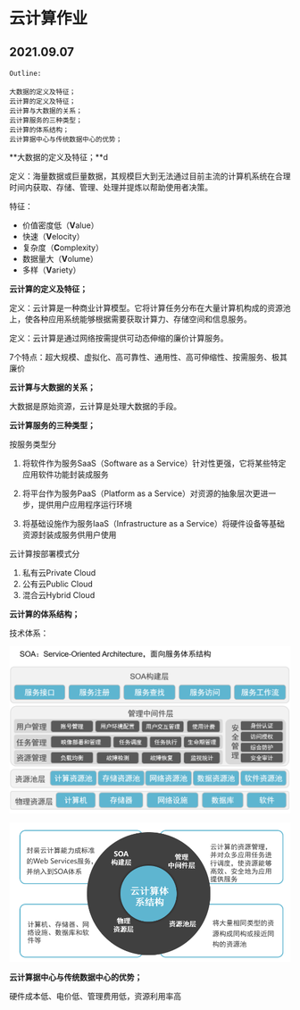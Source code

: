# 云计算作业

## 2021.09.07

```
Outline:

大数据的定义及特征；
云计算的定义及特征；
云计算与大数据的关系；
云计算服务的三种类型；
云计算的体系结构；
云计算据中心与传统数据中心的优势；
```

**大数据的定义及特征；**d

定义：海量数据或巨量数据，其规模巨大到无法通过目前主流的计算机系统在合理时间内获取、存储、管理、处理并提炼以帮助使用者决策。

特征：

- 价值密度低（**V**alue）
- 快速（**V**elocity）
- 复杂度（**C**omplexity）
- 数据量大（**V**olume）
- 多样（**V**ariety）

**云计算的定义及特征；**

定义：云计算是一种商业计算模型。它将计算任务分布在大量计算机构成的资源池上，使各种应用系统能够根据需要获取计算力、存储空间和信息服务。

定义：云计算是通过网络按需提供可动态伸缩的廉价计算服务。

7个特点：超大规模、虚拟化、高可靠性、通用性、高可伸缩性、按需服务、极其廉价

**云计算与大数据的关系；**

大数据是原始资源，云计算是处理大数据的手段。

**云计算服务的三种类型；**

按服务类型分

1. 将软件作为服务SaaS（Software as a Service）针对性更强，它将某些特定应用软件功能封装成服务

2. 将平台作为服务PaaS（Platform as a Service）对资源的抽象层次更进一步，提供用户应用程序运行环境

3. 将基础设施作为服务IaaS（Infrastructure as a Service）将硬件设备等基础资源封装成服务供用户使用

云计算按部署模式分

1. 私有云Private Cloud
2. 公有云Public Cloud
3. 混合云Hybrid Cloud

**云计算的体系结构；**

技术体系：

![image-20210907202416485](Untitled.imgs/image-20210907202416485.png)

![image-20210907202439945](Untitled.imgs/image-20210907202439945.png)

**云计算据中心与传统数据中心的优势；**

硬件成本低、电价低、管理费用低，资源利用率高